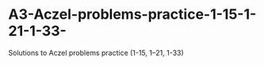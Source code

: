 # A3-Aczel-problems-practice-1-15-1-21-1-33-
Solutions to Aczel problems practice (1-15, 1–21, 1-33)
